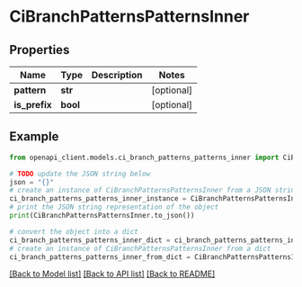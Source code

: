 # CiBranchPatternsPatternsInner


## Properties

Name | Type | Description | Notes
------------ | ------------- | ------------- | -------------
**pattern** | **str** |  | [optional] 
**is_prefix** | **bool** |  | [optional] 

## Example

```python
from openapi_client.models.ci_branch_patterns_patterns_inner import CiBranchPatternsPatternsInner

# TODO update the JSON string below
json = "{}"
# create an instance of CiBranchPatternsPatternsInner from a JSON string
ci_branch_patterns_patterns_inner_instance = CiBranchPatternsPatternsInner.from_json(json)
# print the JSON string representation of the object
print(CiBranchPatternsPatternsInner.to_json())

# convert the object into a dict
ci_branch_patterns_patterns_inner_dict = ci_branch_patterns_patterns_inner_instance.to_dict()
# create an instance of CiBranchPatternsPatternsInner from a dict
ci_branch_patterns_patterns_inner_from_dict = CiBranchPatternsPatternsInner.from_dict(ci_branch_patterns_patterns_inner_dict)
```
[[Back to Model list]](../README.md#documentation-for-models) [[Back to API list]](../README.md#documentation-for-api-endpoints) [[Back to README]](../README.md)


